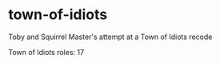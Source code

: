 # town-of-idiots
Toby and Squirrel Master's attempt at a Town of Idiots recode

Town of Idiots roles: 17
